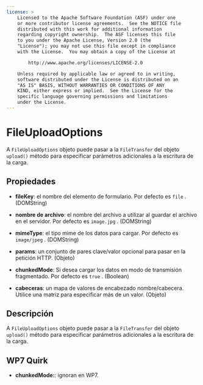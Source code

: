```yaml
---
license: >
    Licensed to the Apache Software Foundation (ASF) under one
    or more contributor license agreements.  See the NOTICE file
    distributed with this work for additional information
    regarding copyright ownership.  The ASF licenses this file
    to you under the Apache License, Version 2.0 (the
    "License"); you may not use this file except in compliance
    with the License.  You may obtain a copy of the License at

        http://www.apache.org/licenses/LICENSE-2.0

    Unless required by applicable law or agreed to in writing,
    software distributed under the License is distributed on an
    "AS IS" BASIS, WITHOUT WARRANTIES OR CONDITIONS OF ANY
    KIND, either express or implied.  See the License for the
    specific language governing permissions and limitations
    under the License.
---
```


# FileUploadOptions

A `FileUploadOptions` objeto puede pasar a la `FileTransfer` del objeto `upload()` método para especificar parámetros adicionales a la escritura de la carga.

## Propiedades

*   **fileKey**: el nombre del elemento de formulario. Por defecto es `file` . (DOMString)

*   **nombre de archivo**: el nombre del archivo a utilizar al guardar el archivo en el servidor. Por defecto es `image.jpg` . (DOMString)

*   **mimeType**: el tipo mime de los datos para cargar. Por defecto es `image/jpeg` . (DOMString)

*   **params**: un conjunto de pares clave/valor opcional para pasar en la petición HTTP. (Objeto)

*   **chunkedMode**: Si desea cargar los datos en modo de transmisión fragmentado. Por defecto es `true` . (Boolean)

*   **cabeceras**: un mapa de valores de encabezado nombre/cabecera. Utilice una matriz para especificar más de un valor. (Objeto)

## Descripción

A `FileUploadOptions` objeto puede pasar a la `FileTransfer` del objeto `upload()` método para especificar parámetros adicionales a la escritura de la carga.

## WP7 Quirk

*   **chunkedMode:**: ignoran en WP7.
